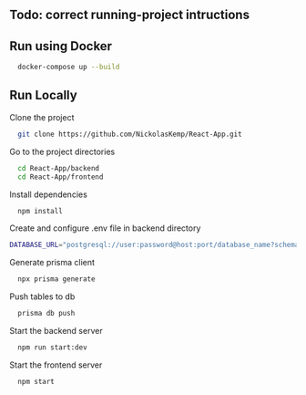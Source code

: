 ## Todo: correct running-project intructions 


## Run using Docker

```bash
  docker-compose up --build
```
## Run Locally

Clone the project

```bash
  git clone https://github.com/NickolasKemp/React-App.git
```

Go to the project directories

```bash
  cd React-App/backend
  cd React-App/frontend
```

Install dependencies

```bash
  npm install
```

Create and configure .env file in backend directory 

```bash
DATABASE_URL="postgresql://user:password@host:port/database_name?schema=public"
```

Generate prisma client

```bash
  npx prisma generate
```

Push tables to db

```bash
  prisma db push
```

Start the backend server

```bash
  npm run start:dev
```

Start the frontend server

```bash
  npm start
```
